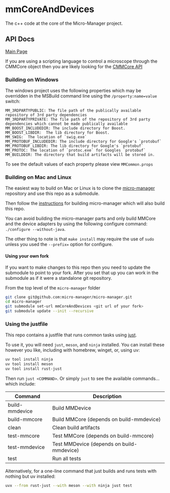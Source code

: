 # mmCoreAndDevices

The c++ code at the core of the Micro-Manager project.

## API Docs

[Main Page](https://micro-manager.org/apidoc/MMCore/latest/index.html)

If you are using a scripting language to control a microscope through the CMMCore object
then you are likely looking for the [CMMCore API](https://micro-manager.org/apidoc/MMCore/latest/class_c_m_m_core.html)

### Building on Windows

The windows project uses the following properties which may be overridden in the MSBuild command line using the `/property:name=value` switch:

    MM_3RDPARTYPUBLIC: The file path of the publically available repository of 3rd party dependencies
    MM_3RDPARTYPRIVATE: The file path of the repository of 3rd party dependencies which cannot be made publically available
    MM_BOOST_INCLUDEDIR: The include directory for Boost.
    MM_BOOST_LIBDIR:  The lib directory for Boost.
    MM_SWIG:  The location of `swig.exe`
    MM_PROTOBUF_INCLUDEDIR: The include directory for Google's `protobuf`
    MM_PROTOBUF_LIBDIR: The lib directory for Google's `protobuf`
    MM_PROTOC: The location of `protoc.exe` for Googles `protobuf`
    MM_BUILDDIR: The directory that build artifacts will be stored in.

To see the default values of each property please view `MMCommon.props`

### Building on Mac and  Linux

The easiest way to build on Mac or Linux is to clone the [micro-manager](https://github.com/micro-manager/micro-manager) repository and use this repo as a submodule.

Then follow the [instructions](https://github.com/micro-manager/micro-manager/blob/main/doc/how-to-build.md#building-on-unix) for building micro-manager which will also build this repo.

You can avoid building the micro-manager parts and only build MMCore and the device adapters by using the following configure command: `./configure --without-java`.

The other thing to note is that `make install` may require the use of `sudo` unless you used the `--prefix=` option for configure.

#### Using your own fork

If you want to make changes to this repo then you need to update the submodule to point to your fork. After you set that up you can work in the submodule as if it were a standalone git repository.

From the top level of the `micro-manager` folder

```bash
git clone git@github.com:micro-manager/micro-manager.git
cd micro-manager
git submodule set-url mmCoreAndDevices <git url of your fork>
git submodule update --init --recursive
```

### Using the justfile

This repo contains a justfile that runs common tasks using
[just](https://github.com/casey/just).

To use it, you will need `just`, `meson`, and `ninja` installed.  You can
install these however you like, including with homebrew, winget, or, using uv:

```sh
uv tool install ninja
uv tool install meson
uv tool install rust-just
```

Then run `just <COMMAND>`.  Or simply `just` to see the available commands... which include:

|Command|Description|
|-------|-----------|
| build-mmdevice | Build MMDevice |
| build-mmcore   | Build MMCore (depends on build-mmdevice) |
| clean          | Clean build artifacts |
| test-mmcore    | Test MMCore (depends on build-mmcore) |
| test-mmdevice  | Test MMDevice (depends on build-mmdevice) |
| test           | Run all tests |


Alternatively, for a one-line command that just builds and runs tests
with nothing but uv installed:

```sh
uvx --from rust-just --with meson --with ninja just test
```
